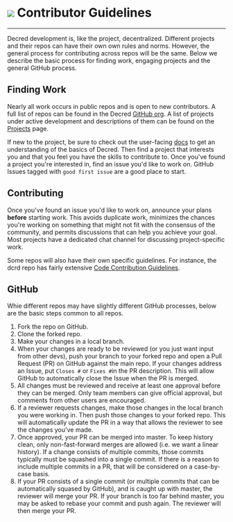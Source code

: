 # <img class="dcr-icon" src="/img/dcr-icons/Question.svg" /> Contributor Guidelines

---

Decred development is, like the project, decentralized. Different projects and their repos can have their own own rules and norms. However, the general process for contributing across repos will be the same. Below we describe the basic process for finding work, engaging projects and the general GitHub process.

## Finding Work

Nearly all work occurs in public repos and is open to new contributors. A full list of repos can be found in the Decred [GitHub org](https://github.com/decred). A list of projects under active development and descriptions of them can be found on the [Projects](../../projects) page. 

If new to the project, be sure to check out the user-facing [docs](https://docs.decred.org) to get an understanding of the basics of Decred. Then find a project that interests you and that you feel you have the skills to contribute to. Once you've found a project you're interested in, find an issue you'd like to work on. GitHub Issues tagged with `good first issue` are a good place to start. 

## Contributing

Once you've found an issue you'd like to work on, announce your plans **before** starting work. This avoids duplicate work, minimizes the chances you're working on something that might not fit with the consensus of the community, and permits discussions that can help you achieve your goal. Most projects have a dedicated chat channel for discussing project-specific work. 

Some repos will also have their own specific guidelines. For instance, the dcrd repo has fairly extensive [Code Contribution Guidelines](https://github.com/decred/dcrd/blob/master/docs/code_contribution_guidelines.md).

## GitHub

Whie different repos may have slightly different GitHub processes, below are the basic steps common to all repos.

1. Fork the repo on GitHub.
1. Clone the forked repo. 
1. Make your changes in a local branch.
1. When your changes are ready to be reviewed (or you just want input from other devs), push your branch to your forked repo and open a Pull Request (PR) on GitHub against the main repo. If your changes address an Issue, put `Closes #` or `Fixes #`in the PR description. This will allow GitHub to automatically close the Issue when the PR is merged. 
1. All changes must be reviewed and receive at least one approval before they can be merged. Only team members can give official approval, but comments from other users are encouraged.
1. If a reviewer requests changes, make those changes in the local branch you were working in. Then push those changes to your forked repo. This will automatically update the PR in a way that allows the reviewer to see the changes you've made.
1. Once approved, your PR can be merged into master. To keep history clean, only non-fast-forward merges are allowed (i.e. we want a linear history). If a change consists of multiple commits, those commits typically must be squashed into a single commit. If there is a reason to include multiple commits in a PR, that will be considered on a case-by-case basis. 
1. If your PR consists of a single commit (or multiple commits that can be automatically squased by GitHub), and is caught up with master, the reviewer will merge your PR. If your branch is too far behind master, you may be asked to rebase your commit and push again. The reviewer will then merge your PR. 


